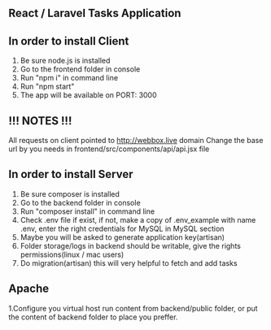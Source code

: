 React / Laravel Tasks Application
-------------------

In order to install Client
--------------------------------------
1. Be sure node.js is installed
2. Go to the frontend folder in console
3. Run "npm i" in command line
4. Run "npm start"
5. The app will be available on PORT: 3000

!!! NOTES !!!
--------------------------------------
All requests on client pointed to http://webbox.live domain
Change the base url by you needs in frontend/src/components/api/api.jsx file
 
In order to install Server
--------------------------------------
1. Be sure composer is installed
2. Go to the backend folder in console
3. Run "composer install" in command line
4. Check .env file if exist, if not, make a copy of .env_example with name .env, enter the right credentials for MySQL in MySQL section
5. Maybe you will be asked to generate application key(artisan)
6. Folder storage/logs in backend should be writable, give the rights permissions(linux / mac users)
7. Do migration(artisan) this will very helpful to fetch and add tasks


Apache
--------------------------------------
1.Configure you virtual host run content from backend/public folder, or put the content of backend folder to place you preffer.

